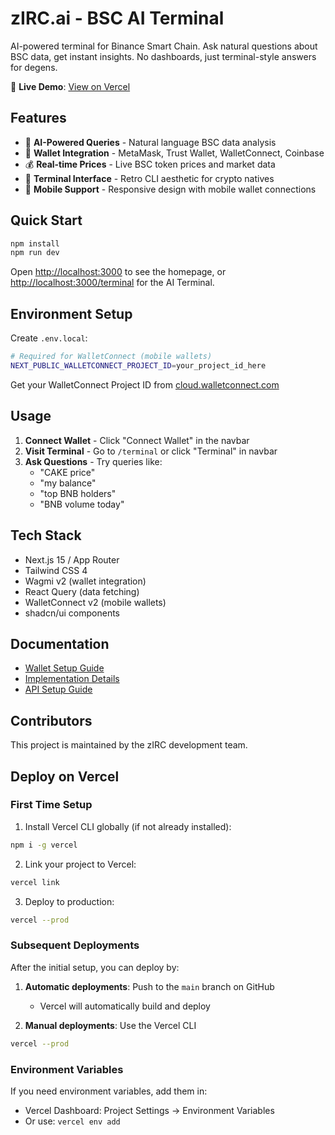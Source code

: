 # zIRC.ai - BSC AI Terminal

AI-powered terminal for Binance Smart Chain. Ask natural questions about BSC data, get instant insights. No dashboards, just terminal-style answers for degens.

🚀 **Live Demo**: [View on Vercel](https://vercel.com/zircai99/simple)

## Features

- 🤖 **AI-Powered Queries** - Natural language BSC data analysis
- 🔗 **Wallet Integration** - MetaMask, Trust Wallet, WalletConnect, Coinbase
- 💰 **Real-time Prices** - Live BSC token prices and market data
- 🎯 **Terminal Interface** - Retro CLI aesthetic for crypto natives
- 📱 **Mobile Support** - Responsive design with mobile wallet connections

## Quick Start

```bash
npm install
npm run dev
```

Open [http://localhost:3000](http://localhost:3000) to see the homepage, or [http://localhost:3000/terminal](http://localhost:3000/terminal) for the AI Terminal.

## Environment Setup

Create `.env.local`:

```bash
# Required for WalletConnect (mobile wallets)
NEXT_PUBLIC_WALLETCONNECT_PROJECT_ID=your_project_id_here
```

Get your WalletConnect Project ID from [cloud.walletconnect.com](https://cloud.walletconnect.com)

## Usage

1. **Connect Wallet** - Click "Connect Wallet" in the navbar
2. **Visit Terminal** - Go to `/terminal` or click "Terminal" in navbar
3. **Ask Questions** - Try queries like:
   - "CAKE price"
   - "my balance"
   - "top BNB holders"
   - "BNB volume today"

## Tech Stack

- Next.js 15 / App Router
- Tailwind CSS 4
- Wagmi v2 (wallet integration)
- React Query (data fetching)
- WalletConnect v2 (mobile wallets)
- shadcn/ui components

## Documentation

- [Wallet Setup Guide](./WALLET-SETUP.md)
- [Implementation Details](./IMPLEMENTATION-COMPLETE.md)
- [API Setup Guide](./API-SETUP-GUIDE.md)

## Contributors

This project is maintained by the zIRC development team.

## Deploy on Vercel

### First Time Setup

1. Install Vercel CLI globally (if not already installed):
```bash
npm i -g vercel
```

2. Link your project to Vercel:
```bash
vercel link
```

3. Deploy to production:
```bash
vercel --prod
```

### Subsequent Deployments

After the initial setup, you can deploy by:

1. **Automatic deployments**: Push to the `main` branch on GitHub
   - Vercel will automatically build and deploy

2. **Manual deployments**: Use the Vercel CLI
```bash
vercel --prod
```

### Environment Variables

If you need environment variables, add them in:
- Vercel Dashboard: Project Settings → Environment Variables
- Or use: `vercel env add`